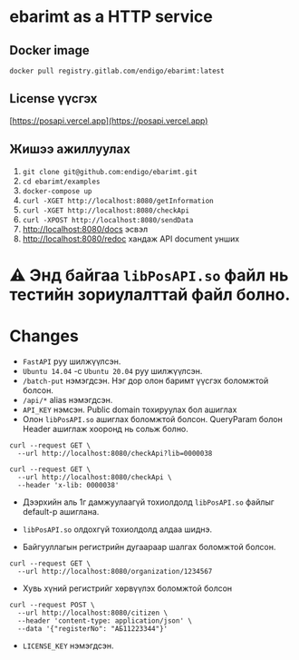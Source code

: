 # ebarimt as a HTTP service

## Docker image

```
docker pull registry.gitlab.com/endigo/ebarimt:latest
```

## License үүсгэх

[https://posapi.vercel.app](https://posapi.vercel.app)

## Жишээ ажиллуулах

1. `git clone git@github.com:endigo/ebarimt.git`
2. `cd ebarimt/examples`
3. `docker-compose up`
4. `curl -XGET http://localhost:8080/getInformation`
5. `curl -XGET http://localhost:8080/checkApi`
6. `curl -XPOST http://localhost:8080/sendData`
7. [http://localhost:8080/docs](http://localhost:8080/docs) эсвэл
8. [http://localhost:8080/redoc](http://localhost:8080/redoc) хандаж API document унших

# ⚠️ Энд байгаа `libPosAPI.so` файл нь тестийн зориулалттай файл болно.

# Changes

- `FastAPI` руу шилжүүлсэн.
- `Ubuntu 14.04` -с `Ubuntu 20.04` руу шилжүүлсэн.
- `/batch-put` нэмэгдсэн. Нэг дор олон баримт үүсгэх боломжтой болсон.
- `/api/*` alias нэмэгдсэн.
- `API_KEY` нэмсэн. Public domain тохируулах бол ашиглах
- Олон `libPosAPI.so` ашиглах боломжтой болсон.
  QueryParam болон Header ашиглаж хооронд нь сольж болно.

```
curl --request GET \
  --url http://localhost:8080/checkApi?lib=0000038
```

```
curl --request GET \
  --url http://localhost:8080/checkApi \
  --header 'x-lib: 0000038'
```

- Дээрхийн аль 1г дамжуулаагүй тохиолдолд `libPosAPI.so` файлыг default-р ашиглана.
- `libPosAPI.so` олдохгүй тохиолдолд алдаа шиднэ.

- Байгууллагын регистрийн дугаараар шалгах боломжтой болсон.

```
curl --request GET \
  --url http://localhost:8080/organization/1234567
```

- Хувь хүний регистрийг хөрвүүлэх боломжтой болсон

```
curl --request POST \
  --url http://localhost:8080/citizen \
  --header 'content-type: application/json' \
  --data '{"registerNo": "АБ11223344"}'
```

- `LICENSE_KEY` нэмэгдсэн.

